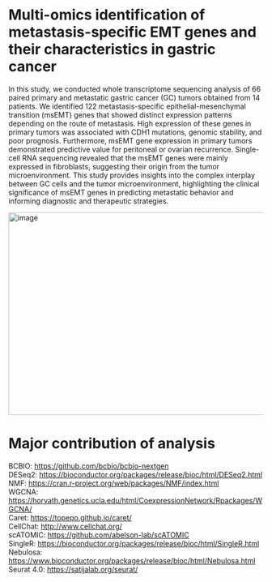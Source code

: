 # Multi-omics identification of metastasis-specific EMT genes and their characteristics in gastric cancer

In this study, we conducted whole transcriptome sequencing analysis of 66 paired primary and metastatic gastric cancer (GC) tumors obtained from 14 patients. We identified 122 metastasis-specific epithelial-mesenchymal transition (msEMT) genes that showed distinct expression patterns depending on the route of metastasis. High expression of these genes in primary tumors was associated with CDH1 mutations, genomic stability, and poor prognosis. Furthermore, msEMT gene expression in primary tumors demonstrated predictive value for peritoneal or ovarian recurrence. Single-cell RNA sequencing revealed that the msEMT genes were mainly expressed in fibroblasts, suggesting their origin from the tumor microenvironment. This study provides insights into the complex interplay between GC cells and the tumor microenvironment, highlighting the clinical significance of msEMT genes in predicting metastatic behavior and informing diagnostic and therapeutic strategies.

<img width="1020" height="400" alt="image" src="https://github.com/CancerAnalysis/MultiOmics/assets/104743712/d854719e-4a00-455a-a2cd-8224434ac8ea">

# Major contribution of analysis
BCBIO: https://github.com/bcbio/bcbio-nextgen <br>
DESeq2: https://bioconductor.org/packages/release/bioc/html/DESeq2.html <br>
NMF: https://cran.r-project.org/web/packages/NMF/index.html <br>
WGCNA: https://horvath.genetics.ucla.edu/html/CoexpressionNetwork/Rpackages/WGCNA/ <br>
Caret: https://topepo.github.io/caret/ <br>
CellChat: http://www.cellchat.org/ <br>
scATOMIC: https://github.com/abelson-lab/scATOMIC <br>
SingleR: https://bioconductor.org/packages/release/bioc/html/SingleR.html <br>
Nebulosa: https://www.bioconductor.org/packages/release/bioc/html/Nebulosa.html <br>
Seurat 4.0: https://satijalab.org/seurat/ <br>
